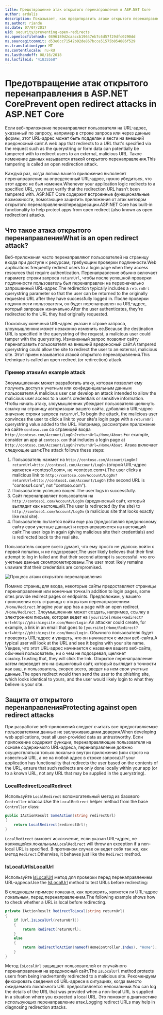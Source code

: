 ```yaml
---
title: Предотвращение атак открытого перенаправления в ASP.NET Core
author: ardalis
description: Показывает, как предотвратить атаки открытого перенаправления в приложении ASP.NET Core
ms.author: riande
ms.date: 07/07/2017
uid: security/preventing-open-redirects
ms.openlocfilehash: 0896189d2caaccb19647eb7c6d57f29dfc0290dd
ms.sourcegitcommit: d53e0cc71542b92de867bcce51575b054886f529
ms.translationtype: MT
ms.contentlocale: ru-RU
ms.lasthandoff: 08/16/2018
ms.locfileid: "41835568"
---
```

# <a name="prevent-open-redirect-attacks-in-aspnet-core"></a><span data-ttu-id="d40f2-103">Предотвращение атак открытого перенаправления в ASP.NET Core</span><span class="sxs-lookup"><span data-stu-id="d40f2-103">Prevent open redirect attacks in ASP.NET Core</span></span>

<span data-ttu-id="d40f2-104">Если веб-приложение перенаправляет пользователя на URL-адрес, указанный по запросу, например в строке запроса или через данные формы, этот URL-адрес может быть подделан и вести на внешний вредоносный сайт.</span><span class="sxs-lookup"><span data-stu-id="d40f2-104">A web app that redirects to a URL that's specified via the request such as the querystring or form data can potentially be tampered with to redirect users to an external, malicious URL.</span></span> <span data-ttu-id="d40f2-105">Такое изменение данных называется атакой открытого перенаправления.</span><span class="sxs-lookup"><span data-stu-id="d40f2-105">This tampering is called an open redirection attack.</span></span>

<span data-ttu-id="d40f2-106">Каждый раз, когда логика вашего приложения выполняет перенаправление на определенный URL-адрес, нужно убедиться, что этот адрес не был изменен.</span><span class="sxs-lookup"><span data-stu-id="d40f2-106">Whenever your application logic redirects to a specified URL, you must verify that the redirection URL hasn't been tampered with.</span></span> <span data-ttu-id="d40f2-107">ASP.NET Core содержит встроенные функциональные возможности, помогающие защитить приложения от атак методом открытого перенаправления/переадресации.</span><span class="sxs-lookup"><span data-stu-id="d40f2-107">ASP.NET Core has built-in functionality to help protect apps from open redirect (also known as open redirection) attacks.</span></span>

## <a name="what-is-an-open-redirect-attack"></a><span data-ttu-id="d40f2-108">Что такое атака открытого перенаправления</span><span class="sxs-lookup"><span data-stu-id="d40f2-108">What is an open redirect attack?</span></span>

<span data-ttu-id="d40f2-109">Веб-приложения часто перенаправляют пользователей на страницу входа при доступе к ресурсам, требующим проверки подлинности.</span><span class="sxs-lookup"><span data-stu-id="d40f2-109">Web applications frequently redirect users to a login page when they access resources that require authentication.</span></span> <span data-ttu-id="d40f2-110">Перенаправление обычно включает параметр строки запроса `returnUrl`, чтобы после успешной проверки подлинности пользователь был перенаправлен на первоначально запрошенный URL-адрес.</span><span class="sxs-lookup"><span data-stu-id="d40f2-110">The redirection typically includes a `returnUrl` querystring parameter so that the user can be returned to the originally requested URL after they have successfully logged in.</span></span> <span data-ttu-id="d40f2-111">После проверки подлинности пользователя, он будет перенаправлен на URL-адрес, который запрошен изначально.</span><span class="sxs-lookup"><span data-stu-id="d40f2-111">After the user authenticates, they're redirected to the URL they had originally requested.</span></span>

<span data-ttu-id="d40f2-112">Поскольку конечный URL-адрес указан в строке запроса, злоумышленник может незаконно изменить ее.</span><span class="sxs-lookup"><span data-stu-id="d40f2-112">Because the destination URL is specified in the querystring of the request, a malicious user could tamper with the querystring.</span></span> <span data-ttu-id="d40f2-113">Измененный запрос позволит сайту перенаправить пользователя на внешний вредоносный сайт.</span><span class="sxs-lookup"><span data-stu-id="d40f2-113">A tampered querystring could allow the site to redirect the user to an external, malicious site.</span></span> <span data-ttu-id="d40f2-114">Этот прием называется атакой открытого перенаправления.</span><span class="sxs-lookup"><span data-stu-id="d40f2-114">This technique is called an open redirect (or redirection) attack.</span></span>

### <a name="an-example-attack"></a><span data-ttu-id="d40f2-115">Пример атаки</span><span class="sxs-lookup"><span data-stu-id="d40f2-115">An example attack</span></span>

<span data-ttu-id="d40f2-116">Злоумышленник может разработать атаку, которая позволит ему получить доступ к учетным или конфиденциальным данным пользователя.</span><span class="sxs-lookup"><span data-stu-id="d40f2-116">A malicious user can develop an attack intended to allow the malicious user access to a user's credentials or sensitive information.</span></span> <span data-ttu-id="d40f2-117">Чтобы начать атаку, злоумышленник убеждает пользователя щелкнуть ссылку на страницу авторизации вашего сайта, добавляя в URL-адрес значение строки запроса `returnUrl`.</span><span class="sxs-lookup"><span data-stu-id="d40f2-117">To begin the attack, the malicious user convinces the user to click a link to your site's login page with a `returnUrl` querystring value added to the URL.</span></span> <span data-ttu-id="d40f2-118">Например, рассмотрим приложение на сайте `contoso.com` со страницей входа `http://contoso.com/Account/LogOn?returnUrl=/Home/About`.</span><span class="sxs-lookup"><span data-stu-id="d40f2-118">For example, consider an app at `contoso.com` that includes a login page at `http://contoso.com/Account/LogOn?returnUrl=/Home/About`.</span></span> <span data-ttu-id="d40f2-119">Атака включает следующие шаги:</span><span class="sxs-lookup"><span data-stu-id="d40f2-119">The attack follows these steps:</span></span>

1. <span data-ttu-id="d40f2-120">Пользователь нажмет на `http://contoso.com/Account/LogOn?returnUrl=http://contoso1.com/Account/LogOn` (второй URL-адрес является «contoso**1**.com», не «contoso.com»).</span><span class="sxs-lookup"><span data-stu-id="d40f2-120">The user clicks a malicious link to `http://contoso.com/Account/LogOn?returnUrl=http://contoso1.com/Account/LogOn` (the second URL is "contoso**1**.com", not "contoso.com").</span></span>
2. <span data-ttu-id="d40f2-121">Пользователь успешно вошел.</span><span class="sxs-lookup"><span data-stu-id="d40f2-121">The user logs in successfully.</span></span>
3. <span data-ttu-id="d40f2-122">Сайт перенаправляет пользователя на `http://contoso1.com/Account/LogOn` (вредоносный сайт, который выглядит как настоящий).</span><span class="sxs-lookup"><span data-stu-id="d40f2-122">The user is redirected (by the site) to `http://contoso1.com/Account/LogOn` (a malicious site that looks exactly like real site).</span></span>
4. <span data-ttu-id="d40f2-123">Пользователь пытается войти еще раз (предоставляя вредоносному сайту свои учетные данные) и перенаправляется на настоящий сайт.</span><span class="sxs-lookup"><span data-stu-id="d40f2-123">The user logs in again (giving malicious site their credentials) and is redirected back to the real site.</span></span>

<span data-ttu-id="d40f2-124">Пользователь скорее всего думает, что ему просто не удалось войти с первой попытки, и не подозревает,</span><span class="sxs-lookup"><span data-stu-id="d40f2-124">The user likely believes that their first attempt to log in failed and that their second attempt is successful.</span></span> <span data-ttu-id="d40f2-125">что его учетные данные скомпрометированы.</span><span class="sxs-lookup"><span data-stu-id="d40f2-125">The user most likely remains unaware that their credentials are compromised.</span></span>

![Процесс атаки открытого перенаправления](preventing-open-redirects/_static/open-redirection-attack-process.png)

<span data-ttu-id="d40f2-127">Помимо страниц для входа, некоторые сайты предоставляют страницы перенаправления или конечные точки.</span><span class="sxs-lookup"><span data-stu-id="d40f2-127">In addition to login pages, some sites provide redirect pages or endpoints.</span></span> <span data-ttu-id="d40f2-128">Предположим, у вашего приложения есть страница с открытым перенаправлением `/Home/Redirect`.</span><span class="sxs-lookup"><span data-stu-id="d40f2-128">Imagine your app has a page with an open redirect, `/Home/Redirect`.</span></span> <span data-ttu-id="d40f2-129">Злоумышленник может создать, например, ссылку в электронном письме, которая ведет на `[yoursite]/Home/Redirect?url=http://phishingsite.com/Home/Login`.</span><span class="sxs-lookup"><span data-stu-id="d40f2-129">An attacker could create, for example, a link in an email that goes to `[yoursite]/Home/Redirect?url=http://phishingsite.com/Home/Login`.</span></span> <span data-ttu-id="d40f2-130">Обычного пользователя будет проверять URL-адрес и увидеть, что он начинается с имени веб-сайта.</span><span class="sxs-lookup"><span data-stu-id="d40f2-130">A typical user will look at the URL and see it begins with your site name.</span></span> <span data-ttu-id="d40f2-131">Увидев, что этот URL-адрес начинается с названия вашего веб-сайта, обычный пользователь, ни о чем не подозревая, щелкнет ссылку.</span><span class="sxs-lookup"><span data-stu-id="d40f2-131">Trusting that, they will click the link.</span></span> <span data-ttu-id="d40f2-132">Открытое перенаправление затем переведет его на фишинговый сайт, который выглядит в точности как ваш, и пользователь, скорее всего, введет на нем свои учетные данные.</span><span class="sxs-lookup"><span data-stu-id="d40f2-132">The open redirect would then send the user to the phishing site, which looks identical to yours, and the user would likely login to what they believe is your site.</span></span>

## <a name="protecting-against-open-redirect-attacks"></a><span data-ttu-id="d40f2-133">Защита от открытого перенаправления</span><span class="sxs-lookup"><span data-stu-id="d40f2-133">Protecting against open redirect attacks</span></span>

<span data-ttu-id="d40f2-134">При разработке веб-приложений следует считать все предоставляемые пользователями данные не заслуживающими доверия.</span><span class="sxs-lookup"><span data-stu-id="d40f2-134">When developing web applications, treat all user-provided data as untrustworthy.</span></span> <span data-ttu-id="d40f2-135">Если приложение содержит функции, перенаправляющие пользователя на основе содержимого URL-адреса, перенаправление должно осуществляться только локально внутри приложения (или строго на известный URL, а не на любой адрес в строке запроса).</span><span class="sxs-lookup"><span data-stu-id="d40f2-135">If your application has functionality that redirects the user based on the contents of the URL,  ensure that such redirects are only done locally within your app (or to a known URL, not any URL that may be supplied in the querystring).</span></span>

### <a name="localredirect"></a><span data-ttu-id="d40f2-136">LocalRedirect</span><span class="sxs-lookup"><span data-stu-id="d40f2-136">LocalRedirect</span></span>

<span data-ttu-id="d40f2-137">Используйте `LocalRedirect` вспомогательный метод из базового `Controller` класса:</span><span class="sxs-lookup"><span data-stu-id="d40f2-137">Use the `LocalRedirect` helper method from the base `Controller` class:</span></span>

```csharp
public IActionResult SomeAction(string redirectUrl)
{
    return LocalRedirect(redirectUrl);
}
```

<span data-ttu-id="d40f2-138">`LocalRedirect` вызовет исключение, если указан URL-адрес, не являющейся локальным.</span><span class="sxs-lookup"><span data-stu-id="d40f2-138">`LocalRedirect` will throw an exception if a non-local URL is specified.</span></span> <span data-ttu-id="d40f2-139">В противном случае он ведет себя так же, как метод `Redirect`.</span><span class="sxs-lookup"><span data-stu-id="d40f2-139">Otherwise, it behaves just like the `Redirect` method.</span></span>

### <a name="islocalurl"></a><span data-ttu-id="d40f2-140">IsLocalUrl</span><span class="sxs-lookup"><span data-stu-id="d40f2-140">IsLocalUrl</span></span>

<span data-ttu-id="d40f2-141">Используйте [IsLocalUrl](/dotnet/api/Microsoft.AspNetCore.Mvc.IUrlHelper?view=aspnetcore-2.0#Microsoft_AspNetCore_Mvc_IUrlHelper_IsLocalUrl_System_String_) метод для проверки перед перенаправлением URL-адреса:</span><span class="sxs-lookup"><span data-stu-id="d40f2-141">Use the [IsLocalUrl](/dotnet/api/Microsoft.AspNetCore.Mvc.IUrlHelper?view=aspnetcore-2.0#Microsoft_AspNetCore_Mvc_IUrlHelper_IsLocalUrl_System_String_) method to test URLs before redirecting:</span></span>

<span data-ttu-id="d40f2-142">В следующем примере показано, как проверить, является ли URL-адрес локальным, перед перенаправлением.</span><span class="sxs-lookup"><span data-stu-id="d40f2-142">The following example shows how to check whether a URL is local before redirecting.</span></span>

```csharp
private IActionResult RedirectToLocal(string returnUrl)
{
    if (Url.IsLocalUrl(returnUrl))
    {
        return Redirect(returnUrl);
    }
    else
    {
        return RedirectToAction(nameof(HomeController.Index), "Home");
    }
}
```

<span data-ttu-id="d40f2-143">Метод `IsLocalUrl` защищает пользователей от случайного перенаправления на вредоносный сайт.</span><span class="sxs-lookup"><span data-stu-id="d40f2-143">The `IsLocalUrl` method protects users from being inadvertently redirected to a malicious site.</span></span> <span data-ttu-id="d40f2-144">Рекомендуем фиксировать сведения об URL-адресе в ситуациях, когда вместо ожидаемого локального URL предоставляется нелокальный.</span><span class="sxs-lookup"><span data-stu-id="d40f2-144">You can log the details of the URL that was provided when a non-local URL is supplied in a situation where you expected a local URL.</span></span> <span data-ttu-id="d40f2-145">Это поможет в диагностике использующих перенаправление атак.</span><span class="sxs-lookup"><span data-stu-id="d40f2-145">Logging redirect URLs may help in diagnosing redirection attacks.</span></span>
